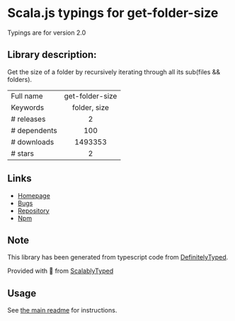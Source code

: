 
# Scala.js typings for get-folder-size

Typings are for version 2.0

## Library description:
Get the size of a folder by recursively iterating through all its sub(files && folders).

|                    |                 |
| ------------------ | :-------------: |
| Full name          | get-folder-size |
| Keywords           | folder, size |
| # releases         | 2 |
| # dependents       | 100 |
| # downloads        | 1493353 |
| # stars            | 2 |

## Links
- [Homepage](https://github.com/alessioalex/get-folder-size#readme)
- [Bugs](https://github.com/alessioalex/get-folder-size/issues)
- [Repository](https://github.com/alessioalex/get-folder-size)
- [Npm](https://www.npmjs.com/package/get-folder-size)
    


## Note
This library has been generated from typescript code from [DefinitelyTyped](https://definitelytyped.org).

Provided with :purple_heart: from [ScalablyTyped](https://github.com/oyvindberg/ScalablyTyped)

## Usage
See [the main readme](../../readme.md) for instructions.


